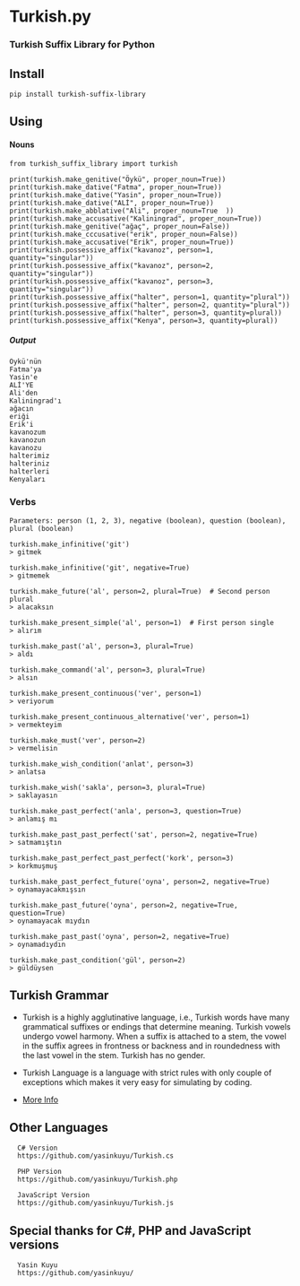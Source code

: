 Turkish.py
==========

### Turkish Suffix Library for Python

## Install 
    pip install turkish-suffix-library

## Using

#### Nouns
    from turkish_suffix_library import turkish

    print(turkish.make_genitive("Öykü", proper_noun=True))
    print(turkish.make_dative("Fatma", proper_noun=True))
    print(turkish.make_dative("Yasin", proper_noun=True))
    print(turkish.make_dative("ALİ", proper_noun=True))
    print(turkish.make_abblative("Ali", proper_noun=True  ))
    print(turkish.make_accusative("Kaliningrad", proper_noun=True))
    print(turkish.make_genitive("ağaç", proper_noun=False))
    print(turkish.make_cccusative("erik", proper_noun=False))
    print(turkish.make_accusative("Erik", proper_noun=True))
    print(turkish.possessive_affix("kavanoz", person=1, quantity="singular"))
    print(turkish.possessive_affix("kavanoz", person=2, quantity="singular"))
    print(turkish.possessive_affix("kavanoz", person=3, quantity="singular"))
    print(turkish.possessive_affix("halter", person=1, quantity="plural"))
    print(turkish.possessive_affix("halter", person=2, quantity="plural"))
    print(turkish.possessive_affix("halter", person=3, quantity=plural))
    print(turkish.possessive_affix("Kenya", person=3, quantity=plural))
        
##### Output
    
    Öykü'nün 
    Fatma'ya 
    Yasin'e 
    ALİ'YE 
    Ali'den 
    Kaliningrad'ı
    ağacın
    eriği
    Erik'i
    kavanozum
    kavanozun
    kavanozu
    halterimiz
    halteriniz
    halterleri
    Kenyaları 

### Verbs
    Parameters: person (1, 2, 3), negative (boolean), question (boolean), plural (boolean)

    turkish.make_infinitive('git')
    > gitmek 
    
    turkish.make_infinitive('git', negative=True)
    > gitmemek

    turkish.make_future('al', person=2, plural=True)  # Second person plural
    > alacaksın

    turkish.make_present_simple('al', person=1)  # First person single
    > alırım
    
    turkish.make_past('al', person=3, plural=True)
    > aldı
    
    turkish.make_command('al', person=3, plural=True)
    > alsın
    
    turkish.make_present_continuous('ver', person=1)
    > veriyorum
    
    turkish.make_present_continuous_alternative('ver', person=1)
    > vermekteyim
    
    turkish.make_must('ver', person=2)
    > vermelisin
    
    turkish.make_wish_condition('anlat', person=3)
    > anlatsa
    
    turkish.make_wish('sakla', person=3, plural=True)
    > saklayasın
    
    turkish.make_past_perfect('anla', person=3, question=True)
    > anlamış mı
    
    turkish.make_past_past_perfect('sat', person=2, negative=True)
    > satmamıştın
    
    turkish.make_past_perfect_past_perfect('kork', person=3)
    > korkmuşmuş
    
    turkish.make_past_perfect_future('oyna', person=2, negative=True)
    > oynamayacakmışsın
    
    turkish.make_past_future('oyna', person=2, negative=True, question=True)
    > oynamayacak mıydın
    
    turkish.make_past_past('oyna', person=2, negative=True)
    > oynamadıydın
    
    turkish.make_past_condition('gül', person=2)
    > güldüysen

## Turkish Grammar
 * Turkish is a highly agglutinative language, i.e., Turkish words have many grammatical suffixes or endings that determine meaning. Turkish vowels undergo vowel harmony. When a suffix is attached to a stem, the vowel in the suffix agrees in frontness or backness and in roundedness with the last vowel in the stem. Turkish has no gender.

 * Turkish Language is a language with strict rules with only couple of exceptions which makes it very easy for simulating by coding.

 * [More Info](http://en.wikipedia.org/wiki/Turkish_grammar)

## Other Languages 
      C# Version
      https://github.com/yasinkuyu/Turkish.cs
      
      PHP Version
      https://github.com/yasinkuyu/Turkish.php
      
      JavaScript Version
      https://github.com/yasinkuyu/Turkish.js


## Special thanks for C#, PHP and JavaScript versions
      Yasin Kuyu
      https://github.com/yasinkuyu/